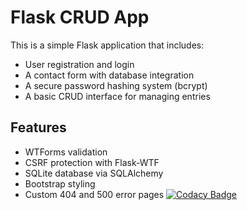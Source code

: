 # Flask CRUD App

This is a simple Flask application that includes:

- User registration and login
- A contact form with database integration
- A secure password hashing system (bcrypt)
- A basic CRUD interface for managing entries

## Features

- WTForms validation
- CSRF protection with Flask-WTF
- SQLite database via SQLAlchemy
- Bootstrap styling
- Custom 404 and 500 error pages
[![Codacy Badge](https://app.codacy.com/project/badge/Grade/c8cfcda95a2048729f471c1424dd98da)](https://app.codacy.com/gh/isragelani/flask-app/dashboard?utm_source=gh&utm_medium=referral&utm_content=&utm_campaign=Badge_grade)
